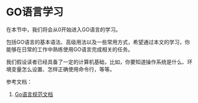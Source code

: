 # GO语言学习

在本节中，我们将会从0开始进入GO语言的学习。

包括GO语言的基本语法、高级用法以及一些常用方式，希望通过本文的学习，你能够在日常的工作中熟练使用GO语言完成相关的任务。

我们假设读者已经具备了一定的计算机基础，比如，你要知道操作系统是什么、环境变量怎么设置、怎样正确使用命令行，等等。

参考文档：

1. [Go语言规范文档](https://golang.google.cn/ref/spec)


